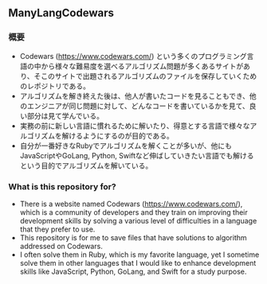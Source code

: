## ManyLangCodewars

### 概要
 - Codewars (https://www.codewars.com/) という多くのプログラミング言語の中から様々な難易度を選べるアルゴリズム問題が多くあるサイトがあり、そこのサイトで出題されるアルゴリズムのファイルを保存していくためのレポジトリである。
 - アルゴリズムを解き終えた後は、他人が書いたコードを見ることもでき、他のエンジニアが同じ問題に対して、どんなコードを書いているかを見て、良い部分は見て学んでいる。
 - 実務の前に新しい言語に慣れるために解いたり、得意とする言語で様々なアルゴリズムを解けるようにするのが目的である。
 - 自分が一番好きなRubyでアルゴリズムを解くことが多いが、他にもJavaScriptやGoLang, Python, Swiftなど伸ばしていきたい言語でも解けるという目的でアルゴリズムを解いている。
 
### What is this repository for?
 - There is a website named Codewars (https://www.codewars.com/), which is a community of developers and they train on improving their development skills by solving a various level of difficulties in a language that they prefer to use.
 - This repository is for me to save files that have solutions to algorithm addressed on Codewars.
 - I often solve them in Ruby, which is my favorite language, yet I sometime solve them in other languages that I would like to enhance development skills like JavaScript, Python, GoLang, and Swift for a study purpose. 
